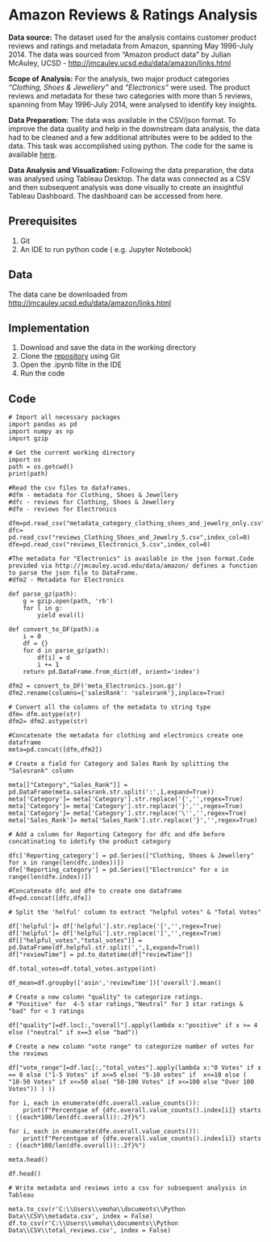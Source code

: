 
# Amazon Reviews & Ratings Analysis

**Data source:** The dataset used for the analysis contains customer product reviews and ratings and metadata from Amazon, spanning May 1996-July 2014. The data was sourced from “Amazon product data” by Julian McAuley, UCSD - http://jmcauley.ucsd.edu/data/amazon/links.html

**Scope of Analysis:** For the analysis, two major product categories *“Clothing, Shoes & Jewellery”* and *“Electronics”* were used. The product reviews and metadata for these two categories with more than 5 reviews, spanning from May 1996-July 2014, were analysed to identify key insights.

**Data Preparation:** The data was available in the CSV/json format. To improve the data quality and help in the downstream data analysis, the data had to be cleaned and a few additional attributes were to be added to the data. This task was accomplished using python. The code for the same is available [here](https://github.com/vmohan1992/Amazon-Reviews/blob/73c66ded234c97b513d76c49deca64f79efc3342/Takeaway.ipynb).

**Data Analysis and Visualization:** Following the data preparation, the data was analysed using Tableau Desktop. The data was connected as a CSV and then subsequent analysis was done visually to create an insightful Tableau Dashboard. The dashboard can be accessed from here.

## Prerequisites

 1. Git
 1. An IDE to run python code ( e.g. Jupyter Notebook)

## Data

The data cane be downloaded from  http://jmcauley.ucsd.edu/data/amazon/links.html

## Implementation

1. Download and save the data in the working directory
1. Clone the [repository](https://github.com/vmohan1992/Amazon-Reviews.git) using Git 
1. Open the .ipynb filte in the IDE
1. Run the code

## Code
```
# Import all necessary packages
import pandas as pd
import numpy as np
import gzip
```
```
# Get the current working directory
import os
path = os.getcwd()
print(path)
```
```
#Read the csv files to dataframes.
#dfm - metadata for Clothing, Shoes & Jewellery
#dfc - reviews for Clothing, Shoes & Jewellery
#dfe - reviews for Electronics

dfm=pd.read_csv("metadata_category_clothing_shoes_and_jewelry_only.csv",index_col=0)
dfc= pd.read_csv("reviews_Clothing_Shoes_and_Jewelry_5.csv",index_col=0)
dfe=pd.read_csv("reviews_Electronics_5.csv",index_col=0)

```
```
#The metadata for "Electronics" is available in the json format.Code provided via http://jmcauley.ucsd.edu/data/amazon/ defines a function to parse the json file to DataFrame.
#dfm2 - Metadata for Electronics

def parse_gz(path):
    g = gzip.open(path, 'rb')
    for l in g:
        yield eval(l)

def convert_to_DF(path):a
    i = 0
    df = {}
    for d in parse_gz(path):
        df[i] = d
        i += 1
    return pd.DataFrame.from_dict(df, orient='index')
```
```
dfm2 = convert_to_DF('meta_Electronics.json.gz')
dfm2.rename(columns={'salesRank': 'salesrank'},inplace=True) 
```
```
# Convert all the columns of the metadata to string type
dfm= dfm.astype(str)
dfm2= dfm2.astype(str)
```
```
#Concatenate the metadata for clothing and electronics create one dataframe
meta=pd.concat([dfm,dfm2])
```
```
# Create a field for Category and Sales Rank by splitting the "Salesrank" column

meta[["Category","Sales_Rank"]] = pd.DataFrame(meta.salesrank.str.split(':',1,expand=True))
meta['Category']= meta['Category'].str.replace('{','',regex=True)
meta['Category']= meta['Category'].str.replace('}','',regex=True)
meta['Category']= meta['Category'].str.replace('\'','',regex=True)
meta['Sales_Rank']= meta['Sales_Rank'].str.replace('}','',regex=True)
```
```
# Add a column for Reporting Category for dfc and dfe before concatinating to idetify the product category

dfc['Reporting_category'] = pd.Series(["Clothing, Shoes & Jewellery" for x in range(len(dfc.index))])
dfe['Reporting_category'] = pd.Series(["Electronics" for x in range(len(dfe.index))])
```
```
#Concatenate dfc and dfe to create one dataframe
df=pd.concat([dfc,dfe])
```
```
# Split the 'helful' column to extract "helpful votes" & "Total Votes"

df['helpful']= df['helpful'].str.replace('[','',regex=True)
df['helpful']= df['helpful'].str.replace(']','',regex=True)
df[["helpful_votes","total_votes"]] = pd.DataFrame(df.helpful.str.split(',',1,expand=True))
df["reviewTime"] = pd.to_datetime(df["reviewTime"])
```
```
df.total_votes=df.total_votes.astype(int)
```
```
df_mean=df.groupby(['asin','reviewTime'])['overall'].mean()
```
```
# Create a new column "quality" to categorize ratings. 
# "Positive" for  4-5 star ratings,"Neutral" for 3 star ratings & "bad" for < 3 ratings 

df["quality"]=df.loc[:,"overall"].apply(lambda x:"positive" if x >= 4 else ("neutral" if x==3 else "bad"))
```
```
# Create a new column "vote range" to categorize number of votes for the reviews 

df["vote_range"]=df.loc[:,"total_votes"].apply(lambda x:"0 Votes" if x == 0 else ("1-5 Votes" if x<=5 else( "5-10 votes" if  x<=10 else ( "10-50 Votes" if x<=50 else( "50-100 Votes" if x<=100 else "Over 100 Votes")) ) ))
```
```
for i, each in enumerate(dfc.overall.value_counts()):
    print(f"Percentgae of {dfc.overall.value_counts().index[i]} starts : {(each*100/len(dfc.overall)):.2f}%")
```
```
for i, each in enumerate(dfe.overall.value_counts()):
    print(f"Percentgae of {dfe.overall.value_counts().index[i]} starts : {(each*100/len(dfe.overall)):.2f}%")
```
```
meta.head()
```
```
df.head()
```
```
# Write metadata and reviews into a csv for subsequent analysis in Tableau

meta.to_csv(r'C:\\Users\\vmoha\\documents\\Python Data\\CSV\\metadata.csv', index = False)
df.to_csv(r'C:\\Users\\vmoha\\documents\\Python Data\\CSV\\total_reviews.csv', index = False)
```

    










